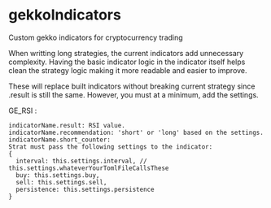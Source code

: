 # gekkoIndicators
Custom gekko indicators for cryptocurrency trading

When writting long strategies, the current indicators add unnecessary complexity. Having the basic indicator logic in the indicator itself helps clean the strategy logic making it more readable and easier to improve.

These will replace built indicators without breaking current strategy since .result is still the same. However, you must at a minimum, add the settings.

GE_RSI :

    indicatorName.result: RSI value. 
    indicatorName.recommendation: 'short' or 'long' based on the settings.
    indicatorName.short_counter:
    Strat must pass the following settings to the indicator:
    {
      interval: this.settings.interval, // this.settings.whateverYourTomlFileCallsThese
      buy: this.settings.buy,
      sell: this.settings.sell,
      persistence: this.settings.persistence
    }
